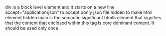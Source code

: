 div is a block level element and it starts on a new line
accept="application/json" to accept oonly json file
hidden to  make html element hidden
main is the semantic significant html5 element that signifies that the content that enclosed within this tag is core dominant content. It should be used only once